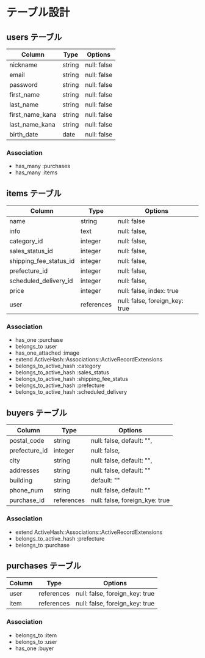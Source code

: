 # テーブル設計

## users テーブル

| Column          | Type    | Options     |
| --------------- | ------- | ----------- |
| nickname        | string  | null: false |
| email           | string  | null: false |
| password        | string  | null: false |
| first_name      | string  | null: false |
| last_name       | string  | null: false |
| first_name_kana | string  | null: false |
| last_name_kana  | string  | null: false |
| birth_date      | date    | null: false |

### Association

* has_many :purchases
* has_many :items

## items テーブル

| Column                 | Type       | Options                        |
| ---------------------- | ---------- | ------------------------------ |
| name                   | string     | null: false                    |
| info                   | text       | null: false,                   |
| category_id            | integer    | null: false,                   |
| sales_status_id        | integer    | null: false,                   |
| shipping_fee_status_id | integer    | null: false,                   |
| prefecture_id          | integer    | null: false,                   |
| scheduled_delivery_id  | integer    | null: false,                   |
| price                  | integer    | null: false, index: true       |
| user                   | references | null: false, foreign_key: true |

### Association

* has_one :purchase
* belongs_to :user
* has_one_attached :image
* extend ActiveHash::Associations::ActiveRecordExtensions
* belongs_to_active_hash :category
* belongs_to_active_hash :sales_status
* belongs_to_active_hash :shipping_fee_status
* belongs_to_active_hash :prefecture
* belongs_to_active_hash :scheduled_delivery

## buyers テーブル

| Column        | Type       | Options                        |
| ------------- | ---------- | ------------------------------ |
| postal_code   | string     | null: false, default: "",      |
| prefecture_id | integer    | null: false,                   |
| city          | string     | null: false, default: "",      |
| addresses     | string     | null: false, default: ""       |
| building      | string     |              default: ""       |
| phone_num     | string     | null: false, default: ""       |
| purchase_id   | references | null: false, foreign_kye: true |

### Association

* extend ActiveHash::Associations::ActiveRecordExtensions
* belongs_to_active_hash :prefecture
* belongs_to :purchase

## purchases テーブル

| Column | Type       | Options                        |
| ------ | ---------- | ------------------------------ |
| user   | references | null: false, foreign_key: true |
| item   | references | null: false, foreign_key: true |

### Association

* belongs_to :item
* belongs_to :user
* has_one    :buyer
